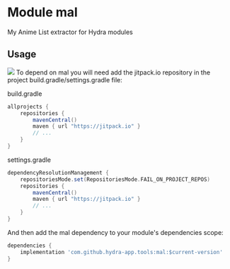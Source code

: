 # Module mal

My Anime List extractor for Hydra modules

## Usage

[![](https://jitpack.io/v/hydra-app/tools.svg)](https://jitpack.io/#hydra-app/tools)
To depend on mal you will need add the jitpack.io repository in the project build.gradle/settings.gradle file:

build.gradle
```groovy
allprojects {
    repositories {
        mavenCentral()
        maven { url "https://jitpack.io" }
        // ...
    }
}
```

settings.gradle
```groovy
dependencyResolutionManagement {
    repositoriesMode.set(RepositoriesMode.FAIL_ON_PROJECT_REPOS)
    repositories {
        mavenCentral()
        maven { url "https://jitpack.io" }
        // ...
    }
}
```

And then add the mal dependency to your module's dependencies scope:
```groovy
dependencies {
    implementation 'com.github.hydra-app.tools:mal:$current-version'
}
```